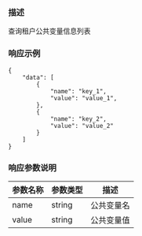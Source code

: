 ### 描述

查询租户公共变量信息列表

### 响应示例

```json5
{
    "data": [
        {
            "name": "key_1",
            "value": "value_1",
        },
        {
            "name": "key_2",
            "value": "value_2"
        }
    ]
}
```

### 响应参数说明

| 参数名称  | 参数类型   | 描述    |
|-------|--------|-------|
| name  | string | 公共变量名 |
| value | string | 公共变量值 |
